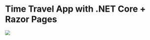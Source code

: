 # Time Travel App with .NET Core + Razor Pages

<img src="http://66.media.tumblr.com/870359e41a0592962e85d184e27721b2/tumblr_n5xi0kRcOB1tp9expo1_500.gif" />
